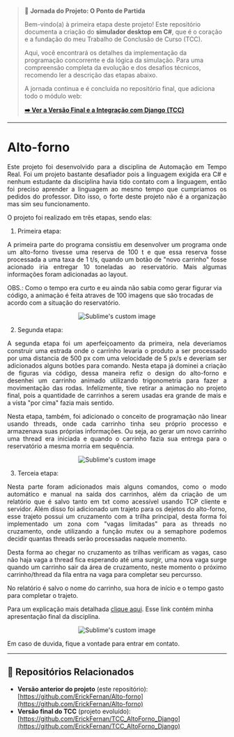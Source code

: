 > 🚀 **Jornada do Projeto: O Ponto de Partida**
>
> Bem-vindo(a) à primeira etapa deste projeto! Este repositório documenta a criação do **simulador desktop em C#**, que é o coração e a fundação do meu Trabalho de Conclusão de Curso (TCC).
>
> Aqui, você encontrará os detalhes da implementação da programação concorrente e da lógica da simulação. Para uma compreensão completa da evolução e dos desafios técnicos, recomendo ler a descrição das etapas abaixo.
>
> A jornada continua e é concluída no repositório final, que adiciona todo o módulo web:
>
> **[➡️ Ver a Versão Final e a Integração com Django (TCC)](https://github.com/ErickFernan/TCC_AltoForno_Django)**
---
# Alto-forno

<p align="justify"> 
  Este projeto foi desenvolvido para a disciplina de Automação em Tempo Real. Foi um projeto bastante desafiador pois a linguagem exigida era C# e nenhum estudante da disciplina
havia tido contato com a linguagem, então foi preciso aprender a linguagem ao mesmo tempo que cumpriamos os pedidos do professor. Dito isso, o forte deste projeto não é a 
organização mas sim seu funcionamento.

  O projeto foi realizado em três etapas, sendo elas:
</p>

1. Primeira etapa:

<p align="justify"> 
  A primeira parte do programa consistiu em desenvolver um programa onde um alto-forno tivesse uma reserva de 100 t e que essa reserva fosse processada a uma taxa de 1 t/s,
  quando um botão de "novo carrinho" fosse acionado iria entregar 10 toneladas ao reservatório. Mais algumas informações foram adicionadas ao layout.
  
  OBS.: Como o tempo era curto e eu ainda não sabia como gerar figurar via código, a animação é feita atraves de 100 imagens que são trocadas de acordo com a situação do reservatório.
</p>


<p align="center">
  <img src="https://user-images.githubusercontent.com/96123177/157297490-964318c0-fd35-4b89-b0b3-75b018e70c19.png?raw=true" alt="Sublime's custom image"/>
</p>

2. Segunda etapa:

<p align="justify"> 
  A segunda etapa foi um aperfeiçoamento da primeira, nela deveriamos construir uma estrada onde o carrinho levaria o produto a ser processado por uma distancia de 500 px com 
  uma velocidade de 5 px/s e deveriam ser adicionados alguns botões para comando. Nesta etapa já dominei a criação de figuras via código, dessa maneira refiz o design
  do alto-forno e desenhei um carrinho animado utilizando trigonometria para fazer a movimentação das rodas. Infelizmente, tive retirar a animação no projeto final, pois a quantidade
  de carrinhos a serem usadas era grande de mais e a vista "por cima" fazia mais sentido.
</p> 
  
<p align="justify">  
  Nesta etapa, também, foi adicionado o conceito de programação não linear usando threads, onde cada carrinho tinha seu próprio processo e armazenava suas próprias informações.
  Ou seja, ao gerar um novo carrinho uma thread era iniciada e quando o carrinho fazia sua entrega para o reservatório a mesma morria em sequência.
</p>


<p align="center">
  <img src="https://user-images.githubusercontent.com/96123177/157297495-93afa5a7-91a7-452f-a72d-8165dd73e5d3.png?raw=true" alt="Sublime's custom image"/>
</p>

3. Terceia etapa:

<p align="justify"> 
  Nesta parte foram adicionados mais alguns comandos, como o modo automático e manual na saída dos carrinhos, além da criação de um relatório que é salvo tanto em txt como 
  acessível usando TCP cliente e servidor.
  Além disso foi adicionado um trajeto para os dejetos do alto-forno, esse trajeto possui um cruzamento com a trilha principal, desta forma foi implementado um zona com "vagas limitadas" para as threads no cruzamento, onde utilizando a função mutex ou a semaphore podemos decidir quantas threads serão processadas naquele momento. 
</p>
  
<p align="justify">  
  Desta forma ao chegar no cruzamento
  as trilhas verificam as vagas, caso não haja vaga a thread fica esperando até uma surgir, uma nova vaga surge quando um carrinho sair da área de cruzamento, neste momento o próximo
  carrinho/thread da fila entra na vaga para completar seu percursso.

</p>

  No relatório é salvo o nome do carrinho, sua hora de início e o tempo gasto para completar o trajeto.
  

  Para um explicação mais detalhada [clique aqui](https://drive.google.com/drive/u/3/folders/1X1IT0A4PJ_PmLZ6IfgoLLwXkTIyAUpE-). Esse link contém minha apresentação final da disciplina.
  

<p align="center">
  <img src="https://user-images.githubusercontent.com/96123177/157297496-0e6a433f-95c3-47b1-b4c9-1063df5b7d27.png?raw=true" alt="Sublime's custom image"/>
</p>


Em caso de duvida, fique a vontade para entrar em contato.

---
## 🔗 Repositórios Relacionados

- **Versão anterior do projeto** (este repositório): [https://github.com/ErickFernan/Alto-forno](https://github.com/ErickFernan/Alto-forno)
- **Versão final do TCC** (projeto evoluído): [https://github.com/ErickFernan/TCC_AltoForno_Django](https://github.com/ErickFernan/TCC_AltoForno_Django)
